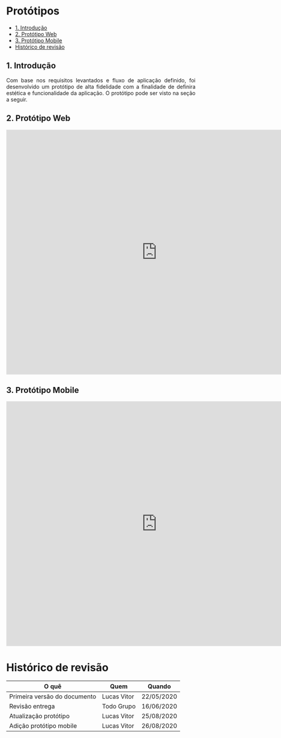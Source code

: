 # Protótipos

- [1. Introdução](#_1-introdução)
- [2. Protótipo Web](#_2-protótipo-web)
- [3. Protótipo Mobile](#_3-protótipo-mobile)
- [ Histórico de revisão](#_histórico-de-revisão)

## 1. Introdução

<p align = "justify">Com base nos requisitos levantados e fluxo de aplicação definido, foi desenvolvido um protótipo de alta fidelidade com a finalidade de definira estética e funcionalidade da aplicação. O protótipo pode ser visto na seção a seguir.</p>

## 2. Protótipo Web

<iframe style="border: 1px solid rgba(0, 0, 0, 0.1);" width="800" height="650" src="https://www.figma.com/embed?embed_host=share&url=https%3A%2F%2Fwww.figma.com%2Ffile%2FUK5lfv9CpJ2XVhx1qSjKt0%2FSmartVit%3Fnode-id%3D0%253A1&chrome=DOCUMENTATION" allowfullscreen></iframe>

## 3. Protótipo Mobile

<iframe style="border: 1px solid rgba(0, 0, 0, 0.1);" width="800" height="650" src="https://www.figma.com/embed?embed_host=share&url=https%3A%2F%2Fwww.figma.com%2Ffile%2FUK5lfv9CpJ2XVhx1qSjKt0%2FSmartVit%3Fnode-id%3D143%253A3&chrome=DOCUMENTATION" allowfullscreen></iframe>

# Histórico de revisão

| O quê | Quem  | Quando |
| - | - | - |
|  Primeira versão do documento | Lucas Vitor | 22/05/2020 |
| Revisão entrega| Todo Grupo | 16/06/2020 |
| Atualização protótipo | Lucas Vitor | 25/08/2020 |
| Adição protótipo mobile | Lucas Vitor | 26/08/2020 |
